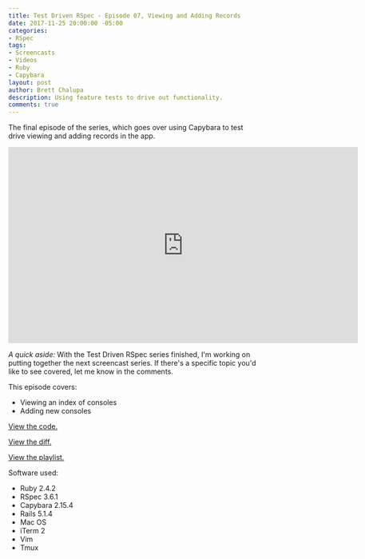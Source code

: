 ```yaml
---
title: Test Driven RSpec - Episode 07, Viewing and Adding Records
date: 2017-11-25 20:00:00 -05:00
categories:
- RSpec
tags:
- Screencasts
- Videos
- Ruby
- Capybara
layout: post
author: Brett Chalupa
description: Using feature tests to drive out functionality.
comments: true
---
```


The final episode of the series, which goes over using Capybara to test
drive viewing and adding records in the app.

<iframe width="700" height="393" src="https://www.youtube-nocookie.com/embed/4fIuxdeQxR0?rel=0" frameborder="0" allowfullscreen></iframe>

_A quick aside:_ With the Test Driven RSpec series finished, I'm working on putting
together the next screencast series. If there's a specific topic you'd
like to see covered, let me know in the comments.


This episode covers:

- Viewing an index of consoles
- Adding new consoles

[View the code.](https://github.com/brettchalupa/test-driven-rspec/tree/master/episode-07)

[View the diff.](https://github.com/brettchalupa/test-driven-rspec/commit/fb479033ac4c6850e2bd95e1b2b5bad3d83a1c42)

[View the playlist.](https://www.youtube.com/playlist?list=PLr442xinba86s9cCWxoIH_xq5UE9Wwo4Z)

Software used:

- Ruby 2.4.2
- RSpec 3.6.1
- Capybara 2.15.4
- Rails 5.1.4
- Mac OS
- iTerm 2
- Vim
- Tmux
